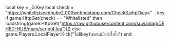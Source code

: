 local key = _G.Key
local check = "https://whitelistseenhubv2.000webhostapp.com/Check3.php?key=" .. key
if game:HttpGet(check) == "Whitelisted" then
loadstring(game:HttpGet("https://raw.githubusercontent.com/suwanlag/DEHED-HUB/main/script4.lua"))()
else
game.Players.LocalPlayer:Kick("ไม่มีkeyรันหาแม่มึงอ่ะไอโง่")
end
